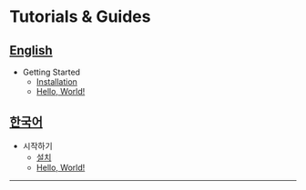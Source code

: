 # Tutorials & Guides

## [English](#tab/en)

* Getting Started
  * [Installation](en/install.md)
  * [Hello, World!](en/hello_world.md)

## [한국어](#tab/ko)

* 시작하기
  * [설치](ko/install.md)
  * [Hello, World!](ko/hello_world.md)

***